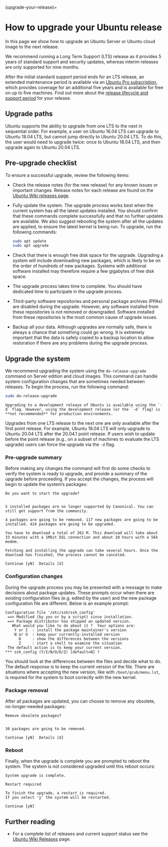 (upgrade-your-release)=
# How to upgrade your Ubuntu release

In this page we show how to upgrade an Ubuntu Server or Ubuntu cloud image to the next release.

We recommend running a Long Term Support (LTS) release as it provides 5 years of standard support and security updates, whereas interim releases are only supported for nine months.

After the initial standard support period ends for an LTS release, an extended maintenance period is available via an [Ubuntu Pro subscription](http://ubuntu.com/pro), which provides coverage for an additional five years and is available for free on up to five machines. Find out more about the [release lifecycle and support period](https://ubuntu.com/about/release-cycle) for your release.

## Upgrade paths

Ubuntu supports the ability to upgrade from one LTS to the next in sequential order. For example, a user on Ubuntu 16.04 LTS can upgrade to Ubuntu 18.04 LTS, but cannot jump directly to Ubuntu 20.04 LTS. To do this, the user would need to upgrade twice: once to Ubuntu 18.04 LTS, and then upgrade again to Ubuntu 20.04 LTS.

## Pre-upgrade checklist

To ensure a successful upgrade, review the following items:

* Check the release notes (for the new release) for any known issues or important changes. Release notes for each release are found on the [Ubuntu Wiki releases page](https://wiki.ubuntu.com/Releases).

* Fully update the system. The upgrade process works best when the current system has all the latest updates installed. You should confirm that these commands complete successfully and that no further updates are available. We also suggest rebooting the system after all the updates are applied, to ensure the latest kernel is being run. To upgrade, run the following commands:

  ```bash
  sudo apt update
  sudo apt upgrade
  ```

* Check that there is enough free disk space for the upgrade. Upgrading a system will include downloading new packages, which is likely to be on the order of hundreds of new packages. Systems with additional software installed may therefore require a few gigabytes of free disk space.

* The upgrade process takes time to complete. You should have dedicated time to participate in the upgrade process.

* Third-party software repositories and personal package archives (PPAs) are disabled during the upgrade. However, any software installed from these repositories is not removed or downgraded. Software installed from these repositories is the most common cause of upgrade issues.

* Backup all your data. Although upgrades are normally safe, there is always a chance that something could go wrong. It is extremely important that the data is safely copied to a backup location to allow restoration if there are any problems during the upgrade process.

## Upgrade the system

We recommend upgrading the system using the `do-release-upgrade` command on Server edition and cloud images. This command can handle system configuration changes that are sometimes needed between releases. To begin the process, run the following command:

```bash
sudo do-release-upgrade
```

```{note}
Upgrading to a development release of Ubuntu is available using the `-d` flag. However, using the development release (or the `-d` flag) is **not recommended** for production environments. 
```

Upgrades from one LTS release to the next one are only available after the first point release. For example, Ubuntu 18.04 LTS will only upgrade to Ubuntu 20.04 LTS after the 20.04.1 point release. If users wish to update before the point release (e.g., on a subset of machines to evaluate the LTS upgrade) users can force the upgrade via the `-d` flag.

### Pre-upgrade summary

Before making any changes the command will first do some checks to verify the system is ready to upgrade, and provide a summary of the upgrade before proceeding. If you accept the changes, the process will begin to update the system’s packages:

```text
Do you want to start the upgrade?  


5 installed packages are no longer supported by Canonical. You can  
still get support from the community.  

4 packages are going to be removed. 117 new packages are going to be  
installed. 424 packages are going to be upgraded.  

You have to download a total of 262 M. This download will take about  
33 minutes with a 1Mbit DSL connection and about 10 hours with a 56k  
modem.  

Fetching and installing the upgrade can take several hours. Once the  
download has finished, the process cannot be canceled.  

Continue [yN]  Details [d]
```

### Configuration changes

During the upgrade process you may be presented with a message to make decisions about package updates. These prompts occur when there are existing configuration files (e.g. edited by the user) and the new package configuration file are different. Below is an example prompt:

```text
Configuration file '/etc/ssh/ssh_config'
 ==> Modified (by you or by a script) since installation.
 ==> Package distributor has shipped an updated version.
   What would you like to do about it ?  Your options are:
    Y or I  : install the package maintainer's version
    N or O  : keep your currently-installed version
      D     : show the differences between the versions
      Z     : start a shell to examine the situation
 The default action is to keep your current version.
*** ssh_config (Y/I/N/O/D/Z) [default=N] ?
```

You should look at the differences between the files and decide what to do. The default response is to keep the current version of the file. There are situations where accepting the new version, like with `/boot/grub/menu.lst`, is required for the system to boot correctly with the new kernel.

### Package removal

After all packages are updated, you can choose to remove any obsolete, no-longer-needed packages:

```text
Remove obsolete packages?  


30 packages are going to be removed.  

Continue [yN]  Details [d]
```

### Reboot

Finally, when the upgrade is complete you are prompted to reboot the system. The system is not considered upgraded until this reboot occurs:

```text
System upgrade is complete.

Restart required  

To finish the upgrade, a restart is required.  
If you select 'y' the system will be restarted.  

Continue [yN]
```

## Further reading

- For a complete list of releases and current support status see the [Ubuntu Wiki Releases](https://wiki.ubuntu.com/Releases) page.
